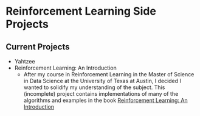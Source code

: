 # Reinforcement Learning Side Projects

## Current Projects
- Yahtzee
- Reinforcement Learning: An Introduction
  - After my course in  Reinforcement Learning in the Master of Science in Data Science at the University of Texas at Austin, I decided I wanted to solidify my understanding of the subject. This (incomplete) project contains implementations of many of the algorithms and examples in the book [Reinforcement Learning: An Introduction](http://incompleteideas.net/book/RLbook2020.pdf)
